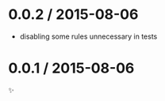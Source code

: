 
0.0.2 / 2015-08-06
==================

  * disabling some rules unnecessary in tests

0.0.1 / 2015-08-06
==================

:sparkles:
